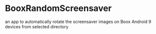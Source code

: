 # BooxRandomScreensaver

an app to automatically rotate the screensaver images on Boox Android 9 devices from selected directory
